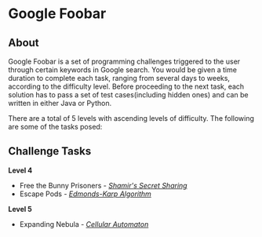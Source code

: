 # Google Foobar
## About
Google Foobar is a set of programming challenges triggered to the user through certain keywords in Google search. You would be given a time duration to complete each task, ranging from several days to weeks, according to the difficulty level. 
Before proceeding to the next task, each solution has to pass a set of test cases(including hidden ones) and can be written in either Java or Python. 

There are a total of 5 levels with ascending levels of difficulty. The following are some of the tasks posed: 

## Challenge Tasks
**Level 4**
- Free the Bunny Prisoners - [*Shamir's Secret Sharing*](https://en.wikipedia.org/wiki/Shamir%27s_Secret_Sharing)
- Escape Pods - [*Edmonds-Karp Algorithm*](https://en.wikipedia.org/wiki/Edmonds%E2%80%93Karp_algorithm)

**Level 5**
- Expanding Nebula - [*Cellular Automaton*](https://en.wikipedia.org/wiki/Cellular_automaton)
